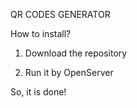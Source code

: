 QR CODES GENERATOR

How to install?

1. Download the repository

2. Run it by OpenServer

So, it is done!
